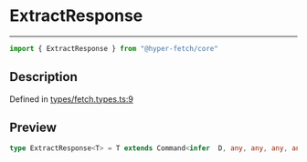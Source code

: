 

# ExtractResponse

<div class="api-docs__separator" data-reactroot="">

---

</div><div class="api-docs__import" data-reactroot="">

```ts
import { ExtractResponse } from "@hyper-fetch/core"
```

</div><div class="api-docs__section">

## Description

</div><div class="api-docs__description"><span class="api-docs__do-not-parse">



</span></div><p class="api-docs__definition">

Defined in [types/fetch.types.ts:9](https://github.com/BetterTyped/hyper-fetch/blob/a5ae46b5/packages/core/src/types/fetch.types.ts#L9)

</p><div class="api-docs__section">

## Preview

</div><div class="api-docs__preview type single">

```ts
type ExtractResponse<T> = T extends Command<infer  D, any, any, any, any, any, any, any, any, any> ? D : never;
```

</div>